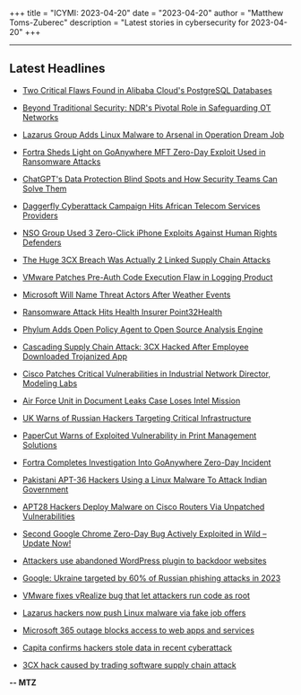 +++
title = "ICYMI: 2023-04-20"
date = "2023-04-20"
author = "Matthew Toms-Zuberec"
description = "Latest stories in cybersecurity for 2023-04-20"
+++

---------------------------------------------------------------------------
## Latest Headlines
- [Two Critical Flaws Found in Alibaba Cloud's PostgreSQL Databases](https://thehackernews.com/2023/04/two-critical-flaws-found-in-alibaba.html)

- [Beyond Traditional Security: NDR's Pivotal Role in Safeguarding OT Networks](https://thehackernews.com/2023/04/beyond-traditional-security-ndrs.html)

- [Lazarus Group Adds Linux Malware to Arsenal in Operation Dream Job](https://thehackernews.com/2023/04/lazarus-group-adds-linux-malware-to.html)

- [Fortra Sheds Light on GoAnywhere MFT Zero-Day Exploit Used in Ransomware Attacks](https://thehackernews.com/2023/04/fortra-sheds-light-on-goanywhere-mft.html)

- [ChatGPT's Data Protection Blind Spots and How Security Teams Can Solve Them](https://thehackernews.com/2023/04/chatgpts-data-protection-blind-spots.html)

- [Daggerfly Cyberattack Campaign Hits African Telecom Services Providers](https://thehackernews.com/2023/04/daggerfly-cyberattack-campaign-hits.html)

- [NSO Group Used 3 Zero-Click iPhone Exploits Against Human Rights Defenders](https://thehackernews.com/2023/04/nso-group-used-3-zero-click-iphone.html)

- [The Huge 3CX Breach Was Actually 2 Linked Supply Chain Attacks](https://www.wired.com/story/3cx-supply-chain-attack-times-two/)

- [VMware Patches Pre-Auth Code Execution Flaw in Logging Product](https://www.securityweek.com/vmware-patches-pre-auth-code-execution-flaw-in-logging-product/)

- [Microsoft Will Name Threat Actors After Weather Events](https://www.securityweek.com/microsoft-will-name-apts-actors-after-weather-events/)

- [Ransomware Attack Hits Health Insurer Point32Health](https://www.securityweek.com/ransomware-attack-hits-health-insurer-point32health/)

- [Phylum Adds Open Policy Agent to Open Source Analysis Engine](https://www.securityweek.com/phylum-adds-open-policy-agent-to-open-source-analysis-engine/)

- [Cascading Supply Chain Attack: 3CX Hacked After Employee Downloaded Trojanized App](https://www.securityweek.com/cascading-supply-chain-attack-3cx-hacked-after-employee-downloaded-trojanized-app/)

- [Cisco Patches Critical Vulnerabilities in Industrial Network Director, Modeling Labs](https://www.securityweek.com/cisco-patches-critical-vulnerabilities-in-industrial-network-director-modeling-labs/)

- [Air Force Unit in Document Leaks Case Loses Intel Mission](https://www.securityweek.com/air-force-unit-in-document-leaks-case-loses-intel-mission/)

- [UK Warns of Russian Hackers Targeting Critical Infrastructure](https://www.securityweek.com/uk-warns-of-russian-hackers-targeting-critical-infrastructure/)

- [PaperCut Warns of Exploited Vulnerability in Print Management Solutions](https://www.securityweek.com/papercut-warns-of-exploited-vulnerability-in-print-management-solutions/)

- [Fortra Completes Investigation Into GoAnywhere Zero-Day Incident](https://www.securityweek.com/fortra-completes-investigation-into-goanywhere-zero-day-incident/)

- [Pakistani APT-36 Hackers Using a Linux Malware To Attack Indian Government](https://cybersecuritynews.com/linux-malware/)

- [APT28 Hackers Deploy Malware on Cisco Routers Via Unpatched Vulnerabilities](https://cybersecuritynews.com/apt28-hackers-deploy-malware-on-cisco-routers/)

- [Second Google Chrome Zero-Day Bug Actively Exploited in Wild – Update Now!](https://cybersecuritynews.com/second-google-chrome-zero-day-bug/)

- [Attackers use abandoned WordPress plugin to backdoor websites](https://www.bleepingcomputer.com/news/security/attackers-use-abandoned-wordpress-plugin-to-backdoor-websites/)

- [Google: Ukraine targeted by 60% of Russian phishing attacks in 2023](https://www.bleepingcomputer.com/news/security/google-ukraine-targeted-by-60-percent-of-russian-phishing-attacks-in-2023/)

- [VMware fixes vRealize bug that let attackers run code as root](https://www.bleepingcomputer.com/news/security/vmware-fixes-vrealize-bug-that-let-attackers-run-code-as-root/)

- [Lazarus hackers now push Linux malware via fake job offers](https://www.bleepingcomputer.com/news/security/lazarus-hackers-now-push-linux-malware-via-fake-job-offers/)

- [Microsoft 365 outage blocks access to web apps and services](https://www.bleepingcomputer.com/news/microsoft/microsoft-365-outage-blocks-access-to-web-apps-and-services/)

- [Capita confirms hackers stole data in recent cyberattack](https://www.bleepingcomputer.com/news/security/capita-confirms-hackers-stole-data-in-recent-cyberattack/)

- [3CX hack caused by trading software supply chain attack](https://www.bleepingcomputer.com/news/security/3cx-hack-caused-by-trading-software-supply-chain-attack/)

**-- MTZ**